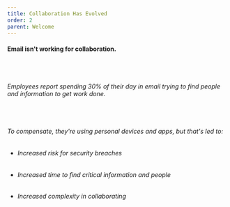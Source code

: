 ```yaml
---
title: Collaboration Has Evolved
order: 2
parent: Welcome
---
```



#### Email isn't working for collaboration.

###### &nbsp;

###### Employees report spending 30% of their day in email trying to find people and information to get work done.

&nbsp;

###### To compensate, they're using personal devices and apps, but that's led to:

* ###### Increased risk for security breaches
* ###### Increased time to find critical information and people
* ###### Increased complexity in collaborating
